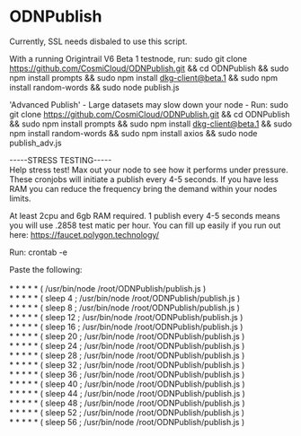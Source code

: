 # ODNPublish
Currently, SSL needs disbaled to use this script.

With a running Origintrail V6 Beta 1 testnode, run: sudo git clone https://github.com/CosmiCloud/ODNPublish.git && cd ODNPublish && sudo npm install prompts && sudo npm install dkg-client@beta.1 && sudo npm install random-words && sudo node publish.js

'Advanced Publish' - Large datasets may slow down your node - Run: sudo git clone https://github.com/CosmiCloud/ODNPublish.git && cd ODNPublish && sudo npm install prompts && sudo npm install dkg-client@beta.1 && sudo npm install random-words && sudo npm install axios && sudo node publish_adv.js

-----STRESS TESTING----- <br>
Help stress test! Max out your node to see how it performs under pressure. These cronjobs will initiate a publish every 4-5 seconds. If you have less RAM you can reduce the frequency bring the demand within your nodes limits.

At least 2cpu and 6gb RAM required. 
1 publish every 4-5 seconds means you will use .2858 test matic per hour. 
You can fill up easily if you run out here: https://faucet.polygon.technology/

Run: crontab -e
<p>
Paste the following:<br><br>
* * * * * ( /usr/bin/node /root/ODNPublish/publish.js )<br>
* * * * * ( sleep 4 ; /usr/bin/node /root/ODNPublish/publish.js ) <br>
* * * * * ( sleep 8 ; /usr/bin/node /root/ODNPublish/publish.js )<br>
* * * * * ( sleep 12 ; /usr/bin/node /root/ODNPublish/publish.js )<br>
* * * * * ( sleep 16 ; /usr/bin/node /root/ODNPublish/publish.js )<br>
* * * * * ( sleep 20 ; /usr/bin/node /root/ODNPublish/publish.js )<br>
* * * * * ( sleep 24 ; /usr/bin/node /root/ODNPublish/publish.js )<br>
* * * * * ( sleep 28 ; /usr/bin/node /root/ODNPublish/publish.js )<br>
* * * * * ( sleep 32 ; /usr/bin/node /root/ODNPublish/publish.js )<br>
* * * * * ( sleep 36 ; /usr/bin/node /root/ODNPublish/publish.js )<br>
* * * * * ( sleep 40 ; /usr/bin/node /root/ODNPublish/publish.js )<br>
* * * * * ( sleep 44 ; /usr/bin/node /root/ODNPublish/publish.js )<br>
* * * * * ( sleep 48 ; /usr/bin/node /root/ODNPublish/publish.js )<br>
* * * * * ( sleep 52 ; /usr/bin/node /root/ODNPublish/publish.js )<br>
* * * * * ( sleep 56 ; /usr/bin/node /root/ODNPublish/publish.js )<br>
</p>


